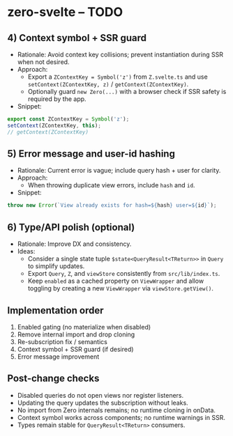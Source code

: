 # zero-svelte – TODO

## 4) Context symbol + SSR guard

- Rationale: Avoid context key collisions; prevent instantiation during SSR when not desired.
- Approach:
  - Export a `ZContextKey = Symbol('z')` from `Z.svelte.ts` and use `setContext(ZContextKey, z)` / `getContext(ZContextKey)`.
  - Optionally guard `new Zero(...)` with a browser check if SSR safety is required by the app.
- Snippet:

```ts
export const ZContextKey = Symbol('z');
setContext(ZContextKey, this);
// getContext(ZContextKey)
```

## 5) Error message and user-id hashing

- Rationale: Current error is vague; include query hash + user for clarity.
- Approach:
  - When throwing duplicate view errors, include `hash` and `id`.
- Snippet:

```ts
throw new Error(`View already exists for hash=${hash} user=${id}`);
```

## 6) Type/API polish (optional)

- Rationale: Improve DX and consistency.
- Ideas:
  - Consider a single state tuple `$state<QueryResult<TReturn>>` in `Query` to simplify updates.
  - Export `Query`, `Z`, and `viewStore` consistently from `src/lib/index.ts`.
  - Keep `enabled` as a cached property on `ViewWrapper` and allow toggling by creating a new `ViewWrapper` via `viewStore.getView()`.

## Implementation order

1. Enabled gating (no materialize when disabled)
2. Remove internal import and drop cloning
3. Re-subscription fix / semantics
4. Context symbol + SSR guard (if desired)
5. Error message improvement

## Post-change checks

- Disabled queries do not open views nor register listeners.
- Updating the query updates the subscription without leaks.
- No import from Zero internals remains; no runtime cloning in onData.
- Context symbol works across components; no runtime warnings in SSR.
- Types remain stable for `QueryResult<TReturn>` consumers.
